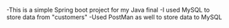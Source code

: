-This is a simple Spring boot project for my Java final
-I used MySQL to store data from "customers" 
-Used PostMan as well to store data to MySQL
